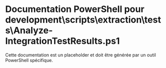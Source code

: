 # Documentation PowerShell pour development\scripts\extraction\tests\Analyze-IntegrationTestResults.ps1

Cette documentation est un placeholder et doit être générée par un outil PowerShell spécifique.

